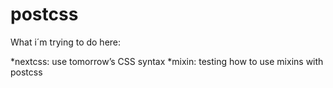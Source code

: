 # postcss

What i´m trying to do here:

*nextcss: use tomorrow’s CSS syntax
*mixin: testing how to use mixins with postcss
